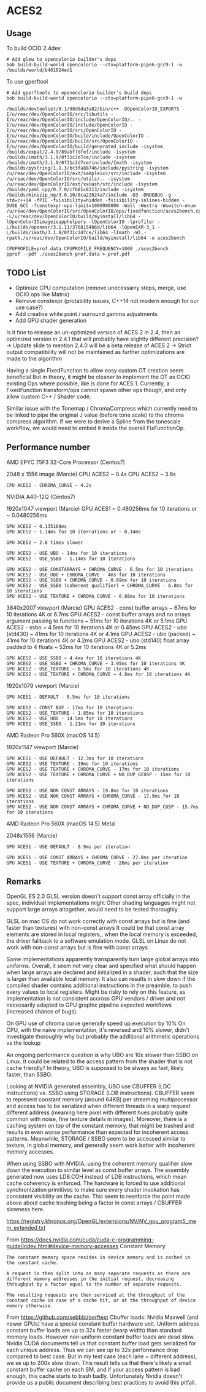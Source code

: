 ACES2
=====

Usage
-----

To build OCIO 2.4dev

    # Add glew to opencolorio builder's deps
    bob build-build-world opencolorio --ctx=platform-pipe6-gcc9-1 -w
    /builds/world/b401024ed1

To use gperftool

    # Add gperftools to openecolorio builder's build deps
    bob build-build-world opencolorio --ctx=platform-pipe6-gcc9-1 -w

    /builds/devtoolset/9.1/98d8da3a82/bin/c++ -DOpenColorIO_EXPORTS -I/u/reac/dev/OpenColorIO/src/libutils -I/u/reac/dev/OpenColorIO/include/OpenColorIO/.. -I/u/reac/dev/OpenColorIO/include/OpenColorIO -I/u/reac/dev/OpenColorIO/src/OpenColorIO -I/u/reac/dev/OpenColorIO/build/include/OpenColorIO -I/u/reac/dev/OpenColorIO/build/src/OpenColorIO -I/u/reac/dev/OpenColorIO/build/generated_include -isystem /builds/expat/2.4.9/89abf7dfef/include -isystem /builds/imath/3.1.9/0f31c2d7ce/include -isystem /builds/imath/3.1.9/0f31c2d7ce/include/Imath -isystem /builds/pystring/1.1.3/bc3fa88746/include/pystring -isystem /u/reac/dev/OpenColorIO/ext/sampleicc/src/include -isystem /u/reac/dev/OpenColorIO/src/utils/.. -isystem /u/reac/dev/OpenColorIO/ext/xxHash/src/include -isystem /builds/yaml_cpp/0.7.0/cfb81c8313/include -isystem /builds/minizip_ng/3.0.10/8ca22624a7/include -O3 -DNDEBUG -g -std=c++14 -fPIC -fvisibility=hidden -fvisibility-inlines-hidden -DUSE_GCC -fconstexpr-ops-limit=1000000000 -Wall -Wextra -Wswitch-enum /u/reac/dev/OpenColorIO/src/OpenColorIO/ops/fixedfunction/aces2bench.cpp -L/u/reac/dev/OpenColorIO/build/myinstall/lib64 -lOpenColorIOimageioapphelpers -lOpenColorIO -lprofiler -L/builds/openexr/3.1.11/3768154b6d/lib64 -lOpenEXR-3_1 -L/builds/imath/3.1.9/0f31c2d7ce/lib64 -lImath -Wl,-rpath,/u/reac/dev/OpenColorIO/build/myinstall/lib64 -o aces2bench

    CPUPROFILE=prof.data CPUPROFILE_FREQUENCY=1000 ./aces2bench
    pprof --pdf ./aces2bench prof.data > prof.pdf


TODO List
---------

* Optimize CPU computation (remove unecessarry steps, merge, use OCIO ops like Matrix)
* Remove constexpr (protability issues, C++14 not modern enough for our use case?)
* Add creative white point / surround gamma adjustments
* Add GPU shader generation


Is it fine to release an un-optimized version of ACES 2 in 2.4, then an optimized
version in 2.4.1 that will probably have slightly different precision?
-> Update slide to mention 2.4.0 will be a beta release of ACES 2
-> Strict output compatibility will not be maintained as further optimizations
   are made to the algorithm

Having a single FixedFunction to allow easy custom OT creation seem beneficial
But in theory, it might be cleaner to implement the OT as OCIO existing Ops where
possible, like is done for ACES 1. Currently, a FixedFunction transform/ops cannot
spawn other ops though, and only allow custom C++ / Shader code.

Similar issue with the Tonemap / ChromaCompress which currently need to be linked
to pipe the original J value (before tone scale) to the chroma compress algorithm.
If we were to derive a Spline from the tonescale workflow, we would need to embed
it inside the overall FixFunctionOp.


Performance number
------------------

AMD EPYC 75F3 32-Core Processor (Centos7)

2048 x 1556 image (Marcie)
    CPU ACES2 ~ 0.4s
    CPU ACES2 ~ 3.8s

    CPU ACES2 - CHROMA_CURVE ~ 4.2s


NVIDIA A40-12Q (Centos7)

1920x1047 viewport  (Marcie)
    GPU ACES1 ~ 0.480256ms for 10 iterations or ~ 0.0480256ms

    GPU ACES2 ~ 0.135168ms
    GPU ACES2 ~ 1.14ms for 10 iterrations or ~ 0.14ms

    GPU ACES2 ~ 2.8 times slower

    GPU ACES2 - USE_UBO - 14ms for 10 iterations
    GPU ACES2 - USE_SSBO - 1.14ms for 10 iterations

    GPU ACES2 - USE_CONSTARRAYS + CHROMA_CURVE - 6.5ms for 10 iterations
    GPU ACES2 - USE_UBO + CHROMA_CURVE - 4ms for 10 iterations
    GPU ACES2 - USE_SSBO + CHROMA_CURVE - 0.89ms for 10 iterations
    GPU ACES2 - USE_SSBO (coherent qualifier) + CHROMA_CURVE - 6.8ms for 10 iterations
    GPU ACES2 - USE_TEXTURE + CHROMA_CURVE - 0.88ms for 10 iterations


3840x2007 viewport  (Marcie)
    GPU ACES2 - const buffer arrays ~ 67ms for 10 iterations 4K or 6.7ms
    GPU ACES2 - const buffer arrays and no arrays argument passing to functions ~ 51ms for 10 iterations 4K or 5.1ms
    GPU ACES2 - ssbo ~ 4.5ms for 10 iterations 4K or 0.45ms
    GPU ACES2 - ubo (std430) ~ 41ms for 10 iterations 4K or 4.1ms
    GPU ACES2 - ubo (packed) ~ 41ms for 10 iterations 4K or 4.2ms
    GPU ACES2 - ubo (std140) float array padded to 4 floats ~ 52ms for 10 iterations 4K or 5.2ms

    GPU ACES2 - USE_SSBO ~ 4.4ms for 10 iterations 4K
    GPU ACES2 - USE_SSBO + CHROMA_CURVE ~ 3.95ms for 10 iterations 4K
    GPU ACES2 - USE_TEXTURE ~ 6.5ms for 10 iterations 4K
    GPU ACES2 - USE_TEXTURE + CHROMA_CURVE ~ 4.8ms for 10 iterations 4K

1920x1079 viewport  (Marcie)

    GPU ACES1 - DEFAULT - 0.5ms for 10 iterations

    GPU ACES2 - CONST BUF - 17ms for 10 iterations
    GPU ACES2 - USE_TEXTURE - 1.85ms for 10 iterations
    GPU ACES2 - USE_UBO - 14.5ms for 10 iterations
    GPU ACES2 - USE_SSBO - 1.21ms for 10 iterations


AMD Radeon Pro 560X (macOS 14.5)

1920x1147 viewport  (Marcie)

    GPU ACES1 - USE DEFAULT - 12.3ms for 10 iterations
    GPU ACES2 - USE TEXTURE - 19ms for 10 iterations
    GPU ACES2 - USE TEXTURE + CHROMA_CURVE - 17ms for 10 iterations
    GPU ACES2 - USE TEXTURE + CHROMA_CURVE + NO_DUP_GCUSP - 15ms for 10 iterations

    GPU ACES2 - USE NON CONST ARRAYS - 19.8ms for 10 iterations
    GPU ACES2 - USE NON CONST ARRAYS + CHROMA_CURVE - 17.9ms for 10 iterations
    GPU ACES2 - USE NON CONST ARRAYS + CHROMA_CURVE + NO_DUP_CUSP - 15.7ms for 10 iterations


AMD Radeon Pro 560X (macOS 14.5) Metal

2048x1556  (Marcie)

    GPU ACES1 - USE DEFAULT - 8.9ms per iteration

    GPU ACES1 - USE CONST ARRAYS + CHROMA_CURVE - 27.8ms per iteration
    GPU ACES1 - USE TEXTURE + CHROMA_CURVE - 26ms per iteration


Remarks
-------

OpenGL ES 2.0 GLSL version doesn't support const array officially in the spec, individual implementations might
Other shading languages might not support large arrays altogether, would need to be tested thoroughly

GLSL on mac OS do not work correctly with const arrays but is fine (and faster than textures) with non-const arrays
It could be that const array elements are stored in local registers,, when the local memory is exceeded, the driver
fallback to a software emulation mode.
GLSL on Linux do not work with non-const arrays but is fine with const arrays

Some implementations apparently transparently turn large global arrays into uniforms.
Overall, it seem not very clear and specified what should happen when large arrays are declared and initialized
in a shader, such that the size is larger than available local memory. It also can results in slow down if the compiled
shader contains additional instructions in the preamble, to push every values to local registers.
Might be risky to rely on this feature, as implementation is not consistent accross GPU vendors / driver and not
necessarily adapted to GPU graphic pipeline expected workflows (increased chance of bugs).

On GPU use of chroma curve generally speed up execution by 10%
On CPU, with the naive implementation, it's reversed and 10% slower,
didn't investigate thoroughly why but probably the additional arithmetic operations vs the lookup

An ongoing performance question is why UBO are 10x slower than SSBO on Linux.
It could be related to the access pattern from the shader that is not cache friendly?
In theory, UBO is supposed to be always as fast, likely faster, than SSBO.

Looking at NVIDIA generated assembly, UBO use CBUFFER (LDC instructions) vs. SSBO using
STORAGE (LDB instructions). CBUFFER seem to represent constant memory (around 64KB) per
streaming multiprocessor and access has to be serialized when different threads in a warp
request different address (meaning here pixel with different hues probably quite common
with noise, fine texture details in images). Moreover, there is a caching system on top
of the constant memory, that might be trashed and results in even worse performance than
expected for incoherent access patterns. Meanwhile, STORAGE / SSBO seem to be accessed
similar to texture, in global memory, and generally seem work better with incoherent
memory accesses.

When using SSBO with NVIDIA, using the coherent memory qualifier slow down the execution
to similar level as const buffer arrays. The assembly generated now uses LDB.COH instead
of LDB instructions, which mean cache coherency is enforced. The hardware is forced
to use additional synchronization primitives to make sure every shader invokation
has consistent visibility on the cache. This seem to reenforce the point made above
about cache trashing being a factor in const arrays / CBUFFER slowness here.

https://registry.khronos.org/OpenGL/extensions/NV/NV_gpu_program5_mem_extended.txt

From https://docs.nvidia.com/cuda/cuda-c-programming-guide/index.html#device-memory-accesses
    Constant Memory

    The constant memory space resides in device memory and is cached in the constant cache.

    A request is then split into as many separate requests as there are different memory addresses in the initial request, decreasing throughput by a factor equal to the number of separate requests.

    The resulting requests are then serviced at the throughput of the constant cache in case of a cache hit, or at the throughput of device memory otherwise.

From https://github.com/sebbbi/perftest
    Cbuffer loads: Nvidia Maxwell (and newer GPUs) have a special constant buffer hardware unit. Uniform address constant buffer loads are up to 32x faster (warp width) than standard memory loads. However non-uniform constant buffer loads are dead slow. Nvidia CUDA documents tell us that constant buffer load gets serialized for each unique address. Thus we can see up to 32x performance drop compared to best case. But in my test case (each lane = different address), we se up to 200x slow down. This result tells us that there's likely a small constant buffer cache on each SM, and if your access pattern is bad enough, this cache starts to trash badly. Unfortunately Nvidia doesn't provide us a public document describing best practices to avoid this pitfall.